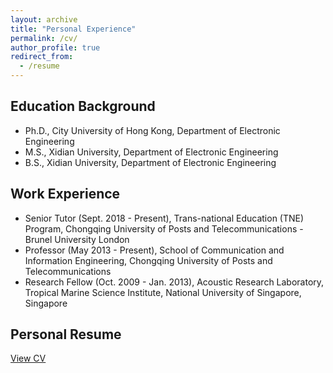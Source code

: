 ```yaml
---
layout: archive
title: "Personal Experience"
permalink: /cv/
author_profile: true
redirect_from:
  - /resume
---
```


    
  <div class="section">
    <h2>Education Background</h2>
    <ul>
      <li><i class="fas fa-graduation-cap"></i> Ph.D., City University of Hong Kong, Department of Electronic Engineering</li>
      <li><i class="fas fa-graduation-cap"></i> M.S., Xidian University, Department of Electronic Engineering</li>
      <li><i class="fas fa-graduation-cap"></i> B.S., Xidian University, Department of Electronic Engineering</li>
    </ul>
  </div>

  <div class="section">
    <h2>Work Experience</h2>
    <ul>
      <li>Senior Tutor (Sept. 2018 - Present), Trans-national Education (TNE) Program, Chongqing University of Posts and Telecommunications - Brunel University London</li>
      <li>Professor (May 2013 - Present), School of Communication and Information Engineering, Chongqing University of Posts and Telecommunications</li>
      <li>Research Fellow (Oct. 2009 - Jan. 2013), Acoustic Research Laboratory, Tropical Marine Science Institute, National University of Singapore, Singapore</li>
    </ul>
  </div>

  <div class="section">
    <h2>Personal Resume</h2>
    <p><a href="../files/resume.pdf">View CV</a></p>
  </div>
 



